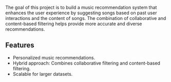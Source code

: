 The goal of this project is to build a music recommendation system that enhances the user experience by suggesting songs based on past user interactions and the content of songs. The combination of collaborative and content-based filtering helps provide more accurate and diverse recommendations.

## Features
- Personalized music recommendations.
- Hybrid approach: Combines collaborative filtering and content-based filtering.
- Scalable for larger datasets.
